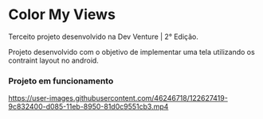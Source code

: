 
# Color My Views

<p>Terceito projeto desenvolvido na Dev Venture | 2° Edição.</p>

<p>Projeto desenvolvido com o objetivo de implementar uma tela utilizando os contraint layout no android.</p>

### Projeto em funcionamento

https://user-images.githubusercontent.com/46246718/122627419-9c832400-d085-11eb-8950-81d0c9551cb3.mp4
